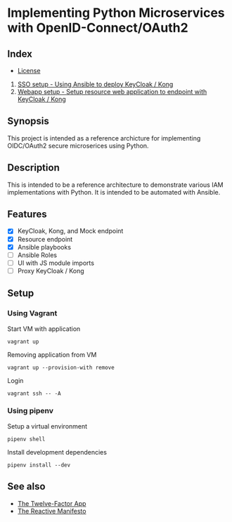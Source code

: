 # Implementing Python Microservices with OpenID-Connect/OAuth2


## Index

* [ License ](LICENSE.md)
1. [SSO setup - Using Ansible to deploy KeyCloak / Kong](./sso/README.md)
2. [Webapp setup - Setup resource web application to endpoint with KeyCloak / Kong](./webapp/README.md)


## Synopsis

This project is intended as a reference archicture for implementing OIDC/OAuth2 secure microserices using Python.


## Description
This is intended to be a reference architecture to demonstrate various IAM implementations with Python. It is intended to be automated with Ansible.

## Features
- [x] KeyCloak, Kong, and Mock endpoint
- [x] Resource endpoint
- [x] Ansible playbooks
- [ ] Ansible Roles
- [ ] UI with JS module imports
- [ ] Proxy KeyCloak / Kong
<!---
- [ ] Cookiecutter
- [ ] Task queue
- [ ] GRPC
- [ ] OpenShift deployment
--->

## Setup

### Using Vagrant

Start VM with application
```
vagrant up
```

Removing application from VM
```
vagrant up --provision-with remove
```

Login
```
vagrant ssh -- -A
```

### Using pipenv

Setup a virtual environment
```
pipenv shell
```

Install development dependencies
```
pipenv install --dev
```


## See also

- [The Twelve-Factor App](https://12factor.net/)
- [The Reactive Manifesto](https://www.reactivemanifesto.org/)
